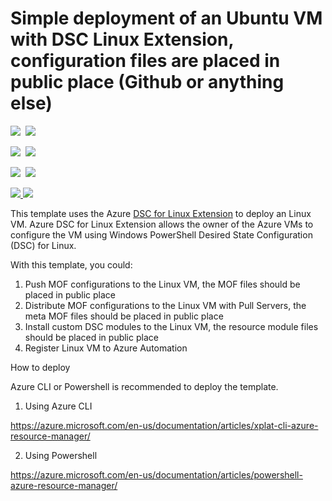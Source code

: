 # Simple deployment of an Ubuntu VM with DSC Linux Extension, configuration files are placed in public place (Github or anything else)

<IMG SRC="https://azbotstorage.blob.core.windows.net/badges/201-dsc-linux-public-storage-on-ubuntu/PublicLastTestDate.svg" />&nbsp;
<IMG SRC="https://azbotstorage.blob.core.windows.net/badges/201-dsc-linux-public-storage-on-ubuntu/PublicDeployment.svg" />&nbsp;

<IMG SRC="https://azbotstorage.blob.core.windows.net/badges/201-dsc-linux-public-storage-on-ubuntu/FairfaxLastTestDate.svg" />&nbsp;
<IMG SRC="https://azbotstorage.blob.core.windows.net/badges/201-dsc-linux-public-storage-on-ubuntu/FairfaxDeployment.svg" />&nbsp;

<IMG SRC="https://azbotstorage.blob.core.windows.net/badges/201-dsc-linux-public-storage-on-ubuntu/BestPracticeResult.svg" />&nbsp;
<IMG SRC="https://azbotstorage.blob.core.windows.net/badges/201-dsc-linux-public-storage-on-ubuntu/CredScanResult.svg" />&nbsp;

<a href="https://portal.azure.com/#create/Microsoft.Template/uri/https%3A%2F%2Fraw.githubusercontent.com%2FAzure%2Fazure-quickstart-templates%2Fmaster%2F201-dsc-linux-public-storage-on-ubuntu%2Fazuredeploy.json" target="_blank">
    <img src="http://azuredeploy.net/deploybutton.png"/>
</a>
<a href="http://armviz.io/#/?load=https%3A%2F%2Fraw.githubusercontent.com%2FAzure%2Fazure-quickstart-templates%2Fmaster%2F201-dsc-linux-public-storage-on-ubuntu%2Fazuredeploy.json" target="_blank">
    <img src="http://armviz.io/visualizebutton.png"/>
</a>

This template uses the Azure [DSC for Linux Extension](https://github.com/Azure/azure-linux-extensions/tree/master/DSC) to deploy an Linux VM. Azure DSC for Linux Extension allows the owner of the Azure VMs to configure the VM using Windows PowerShell Desired State Configuration (DSC) for Linux.

With this template, you could:

1. Push MOF configurations to the Linux VM, the MOF files should be placed in public place
2. Distribute MOF configurations to the Linux VM with Pull Servers, the meta MOF files should be placed in public place
3. Install custom DSC modules to the Linux VM, the resource module files should be placed in public place
4. Register Linux VM to Azure Automation

How to deploy

Azure CLI or Powershell is recommended to deploy the template.

1. Using Azure CLI

  https://azure.microsoft.com/en-us/documentation/articles/xplat-cli-azure-resource-manager/

2. Using Powershell

  https://azure.microsoft.com/en-us/documentation/articles/powershell-azure-resource-manager/
